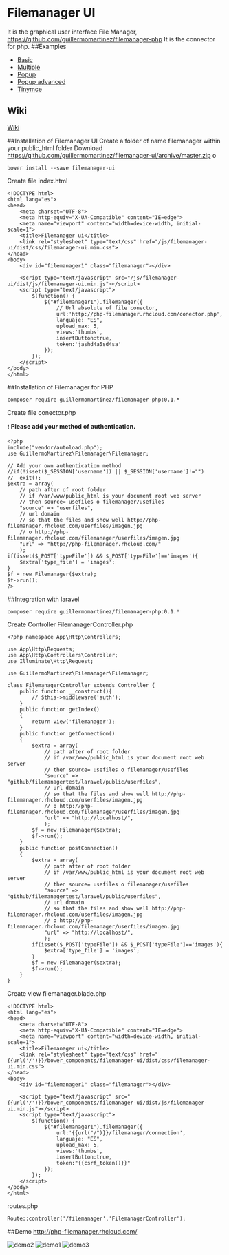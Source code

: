 # Filemanager UI
It is the graphical user interface File Manager, https://github.com/guillermomartinez/filemanager-php It is the connector for php.
##Examples
* [Basic](http://php-filemanager.rhcloud.com/examples/basic.html)
* [Multiple](http://php-filemanager.rhcloud.com/examples/multiple.html)
* [Popup](http://php-filemanager.rhcloud.com/examples/popup.html)
* [Popup advanced](http://php-filemanager.rhcloud.com/examples/popup_advanced.html)
* [Tinymce](http://php-filemanager.rhcloud.com/examples/tinymce.html)

## Wiki
[Wiki](https://github.com/guillermomartinez/filemanager-ui/wiki)

##Installation of Filemanager UI
Create a folder of name filemanager within your public_html folder
Download https://github.com/guillermomartinez/filemanager-ui/archive/master.zip
o
```
bower install --save filemanager-ui
```

Create file index.html
```
<!DOCTYPE html>
<html lang="es">
<head>
	<meta charset="UTF-8">
	<meta http-equiv="X-UA-Compatible" content="IE=edge">
	<meta name="viewport" content="width=device-width, initial-scale=1">
	<title>Filemanager ui</title>
	<link rel="stylesheet" type="text/css" href="/js/filemanager-ui/dist/css/filemanager-ui.min.css">
</head>
<body>
	<div id="filemanager1" class="filemanager"></div>	
	
	<script type="text/javascript" src="/js/filemanager-ui/dist/js/filemanager-ui.min.js"></script>	
	<script type="text/javascript">
		$(function() {
			$("#filemanager1").filemanager({
				// Url absolute of file conector,
				url:'http://php-filemanager.rhcloud.com/conector.php',
				languaje: "ES",
				upload_max: 5,
				views:'thumbs',
				insertButton:true,
				token:'jashd4a5sd4sa'
			});
		});
	</script>
</body>
</html>
```

##Installation of Filemanager for PHP

```
composer require guillermomartinez/filemanager-php:0.1.*
```

Create file conector.php

:exclamation: **Please add your method of authentication.**
```
<?php
include("vendor/autoload.php");
use GuillermoMartinez\Filemanager\Filemanager;

// Add your own authentication method
//if(!isset($_SESSION['username']) || $_SESSION['username']!="")
//	exit();
$extra = array(
	// path after of root folder
	// if /var/www/public_html is your document root web server
	// then source= usefiles o filemanager/usefiles
	"source" => "userfiles",
	// url domain
	// so that the files and show well http://php-filemanager.rhcloud.com/userfiles/imagen.jpg
	// o http://php-filemanager.rhcloud.com/filemanager/userfiles/imagen.jpg
	"url" => "http://php-filemanager.rhcloud.com/"
	);
if(isset($_POST['typeFile']) && $_POST['typeFile']=='images'){
	$extra['type_file'] = 'images';
}
$f = new Filemanager($extra);
$f->run();
?>
```

##Integration with laravel
```
composer require guillermomartinez/filemanager-php:0.1.*
```

Create Controller FilemanagerController.php
```
<?php namespace App\Http\Controllers;

use App\Http\Requests;
use App\Http\Controllers\Controller;
use Illuminate\Http\Request;

use GuillermoMartinez\Filemanager\Filemanager;

class FilemanagerController extends Controller {
	public function __construct(){
		// $this->middleware('auth');
	}
	public function getIndex()
	{
		return view('filemanager');
	}
	public function getConnection()
	{
		$extra = array(
		    // path after of root folder
		    // if /var/www/public_html is your document root web server
		    // then source= usefiles o filemanager/usefiles
		    "source" => "github/filemanagertest/laravel/public/userfiles",
		    // url domain
		    // so that the files and show well http://php-filemanager.rhcloud.com/userfiles/imagen.jpg
		    // o http://php-filemanager.rhcloud.com/filemanager/userfiles/imagen.jpg
		    "url" => "http://localhost/",
		    );						
		$f = new Filemanager($extra);
		$f->run();
	}
	public function postConnection()
	{
		$extra = array(
		    // path after of root folder
		    // if /var/www/public_html is your document root web server
		    // then source= usefiles o filemanager/usefiles
		    "source" => "github/filemanagertest/laravel/public/userfiles",
		    // url domain
		    // so that the files and show well http://php-filemanager.rhcloud.com/userfiles/imagen.jpg
		    // o http://php-filemanager.rhcloud.com/filemanager/userfiles/imagen.jpg
		    "url" => "http://localhost/",
		    );
		if(isset($_POST['typeFile']) && $_POST['typeFile']=='images'){
		    $extra['type_file'] = 'images';
		}
		$f = new Filemanager($extra);
		$f->run();
	}
}
```
Create view filemanager.blade.php
```
<!DOCTYPE html>
<html lang="es">
<head>
    <meta charset="UTF-8">
    <meta http-equiv="X-UA-Compatible" content="IE=edge">
    <meta name="viewport" content="width=device-width, initial-scale=1">
    <title>Filemanager ui</title>
    <link rel="stylesheet" type="text/css" href="{{url('/')}}/bower_components/filemanager-ui/dist/css/filemanager-ui.min.css">
</head>
<body>
    <div id="filemanager1" class="filemanager"></div>   

    <script type="text/javascript" src="{{url('/')}}/bower_components/filemanager-ui/dist/js/filemanager-ui.min.js"></script>   
    <script type="text/javascript">
        $(function() {
            $("#filemanager1").filemanager({
                url:'{{url("/")}}/filemanager/connection',
                languaje: "ES",
                upload_max: 5,
                views:'thumbs',
                insertButton:true,
                token:"{{csrf_token()}}"
            });
        });
    </script>
</body>
</html>
```

routes.php
```
Route::controller('/filemanager','FilemanagerController');
```

##Demo
http://php-filemanager.rhcloud.com/

![demo2](https://cloud.githubusercontent.com/assets/5642429/8630887/aec46114-2731-11e5-9a7b-907127d77891.jpg)
![demo1](https://cloud.githubusercontent.com/assets/5642429/8630885/ae7e7122-2731-11e5-88bb-b8fd2f5ae9a5.jpg)
![demo3](https://cloud.githubusercontent.com/assets/5642429/8630886/aeaa1b7e-2731-11e5-9097-cafeefba1aea.jpg)
